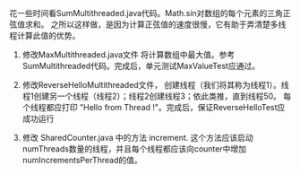 花一些时间看SumMultithreaded.java代码。Math.sin对数组的每个元素的三角正弦值求和。
之所以这样做，是因为计算正弦值的速度很慢，它有助于弄清楚多线程计算此值的优势。

1. 修改MaxMultithreaded.java文件
将计算数组中最大值。参考SumMultithreaded代码。完成后，单元测试MaxValueTest应通过。

2. 修改ReverseHelloMultithreaded文件，
创建线程（我们将其称为线程1）。线程1创建另一个线程（线程2）；线程2创建线程3；依此类推，直到线程50。
每个线程都应打印 "Hello from Thread <num>!"。完成后，保证ReverseHelloTest应成功运行

3. 修改 SharedCounter.java 中的方法 increment. 
这个方法应该启动numThreads数量的线程，并且每个线程都应该向counter中增加numIncrementsPerThread的值。
